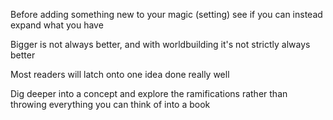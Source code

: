 Before adding something new to your magic (setting) see if you can instead expand what you have

Bigger is not always better, and with worldbuilding it's not strictly always better

Most readers will latch onto one idea done really well

Dig deeper into a concept and explore the ramifications rather than throwing everything you can think of into a book